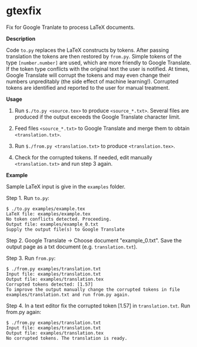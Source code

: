 # gtexfix

Fix for Google Tranlate to process LaTeX documents.

**Description**

Code ``to.py`` replaces the LaTeX constructs by tokens. After passing translation the tokens are then restored by ``from.py``. Simple tokens 
of the type ``[number.number]`` are used, which are more friendly to Google Translate. If the token type conflicts with the original text the user is notified. At times, Google Translate will corrupt the tokens and may even change their numbers unpreditably (the side effect of machine learning!). Corrupted tokens are identified and reported to the user for manual treatment.

**Usage**

1. Run ``$./to.py <source.tex>`` to produce ``<source_*.txt>``. Several files are produced if the output exceeds the Google Translate character limit.

2. Feed files ``<source_*.txt>`` to Google Translate and merge them to obtain ``<translation.txt>``.

3. Run ``$./from.py <translation.txt>`` to produce ``<translation.tex>``.

4. Check for the corrupted tokens. If needed, edit manually ``<translation.txt>`` and run step 3 again. 

**Example**

Sample LaTeX input is give in the ``examples`` folder. 

Step 1. Run ``to.py``:
 
	$ ./to.py examples/example.tex
	LaTeX file: examples/example.tex
	No token conflicts detected. Proceeding.
	Output file: examples/example_0.txt
	Supply the output file(s) to Google Translate

Step 2. Google Translate -> Choose document "example_0.txt". Save the output page as a txt document (e.g. ``translation.txt``).

Step 3. Run ``from.py``:

	$ ./from.py examples/translation.txt 
    Input file: examples/translation.txt
    Output file: examples/translation.tex
    Corrupted tokens detected: [1.57] 
    To improve the output manually change the corrupted tokens in file examples/translation.txt and run from.py again.

Step 4. In a text editor fix the corrupted token [1.57] in ``translation.txt``. Run from.py again:

	$ ./from.py examples/translation.txt 
    Input file: examples/translation.txt
    Output file: examples/translation.tex
    No corrupted tokens. The translation is ready.

